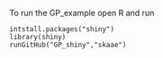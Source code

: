 To run the GP_example open R and run

    intstall.packages("shiny")
    library(shiny)
    runGitHub("GP_shiny","skaae")